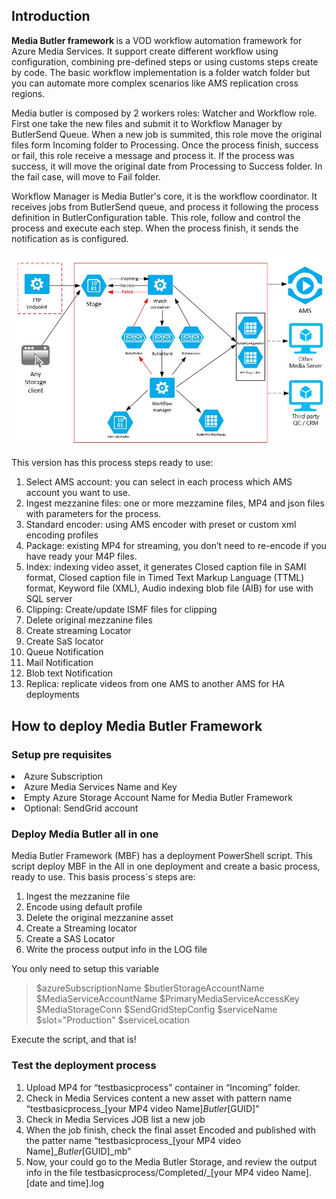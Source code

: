 
<h2>Introduction</h2>
<b>Media Butler framework </b> is a VOD workflow automation framework for Azure Media Services. It support create different workflow using configuration, combining pre-defined steps or using customs steps create by code.
The basic workflow implementation is a folder watch folder but you can automate more complex scenarios like AMS replication cross regions.

Media butler is composed by 2 workers roles: Watcher and Workflow role. First one take the new files and submit it to Workflow Manager  by ButlerSend Queue. When a new job is summited, this role move the original files form Incoming folder to Processing.   Once the process finish, success or fail, this role receive a message and process it. If the process was success, it will move the original date from Processing to Success folder. In the fail case, will move to Fail folder.

Workflow Manager is Media Butler's core, it is the workflow coordinator. It receives jobs from ButlerSend queue, and process it following the process definition in ButlerConfiguration table. This role, follow and control the process and execute each step. When the process finish, it sends the notification as is configured. 

<img src="./docs/ButlerReadmeImg.JPG">

This version has this process steps ready to use:

1.	Select AMS account: you can select in each process which  AMS account you want to use.
2.	Ingest mezzanine files:  one or more mezzamine files, MP4 and json files with parameters for the process.
3.	Standard encoder: using AMS encoder with preset or custom xml encoding profiles
4.	Package: existing MP4 for streaming, you don’t need to re-encode if you have ready your M4P files.
5.	Index: indexing video asset, it generates  Closed caption file in SAMI format,  Closed caption file in Timed Text Markup Language (TTML) format,  Keyword file (XML),  Audio indexing blob file (AIB) for use with SQL server
6.	Clipping: Create/update  ISMF files  for clipping
7.	Delete original mezzanine files
8.	Create streaming Locator
9.	Create SaS locator
10.	Queue Notification
11.	Mail Notification
12.	Blob text Notification
13.	Replica: replicate videos from one AMS to another AMS for HA deployments

  

 <h2>How to deploy Media Butler Framework</h2>
  <h3>Setup pre requisites</h3>

  <li> Azure Subscription</li>
  <li> Azure Media Services Name and Key</li>
  <li> Empty Azure Storage Account Name for Media Butler Framework</li>
  <li> Optional: SendGrid account</li>

  <h3>Deploy Media Butler all in one</h3>
  Media Butler Framework (MBF) has a deployment PowerShell script. This script deploy MBF in the All in one deployment and create a basic process, ready to use. This basis process´s steps are:

  1. Ingest the mezzanine file
  2. Encode using default profile
  3. Delete the original mezzanine asset
  4. Create a Streaming locator
  5. Create a SAS Locator
  6. Write the process output info in the LOG file

You only need to setup this variable

> $azureSubscriptionName
> $butlerStorageAccountName
> $MediaServiceAccountName
> $PrimaryMediaServiceAccessKey
> $MediaStorageConn
> $SendGridStepConfig
> $serviceName
> $slot="Production"
> $serviceLocation

Execute the script, and that is!


<h3>Test the deployment process </h3>
  
1. Upload MP4 for “testbasicprocess” container in “Incoming” folder.
2. Check in Media Services content a new asset with pattern name “testbasicprocess_[your MP4 video Name]_Butler_[GUID]”
3. Check in Media Services JOB list a new job
4. When the job finish, check the  final asset Encoded and published with the patter name “testbasicprocess_[your MP4 video Name]__Butler_[GUID]_mb”
5. Now, your could go to the Media Butler Storage, and review the output info in the file  testbasicprocess/Completed/_[your MP4 video Name].[date and time].log